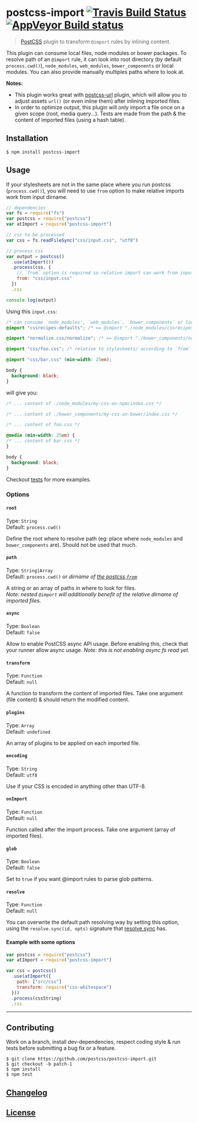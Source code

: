 # postcss-import [![Travis Build Status](https://travis-ci.org/postcss/postcss-import.svg)](https://travis-ci.org/postcss/postcss-import) [![AppVeyor Build status](https://ci.appveyor.com/api/projects/status/u8l6u3lr6s5u5tpi?svg=true)](https://ci.appveyor.com/project/MoOx/postcss-import)

> [PostCSS](https://github.com/postcss/postcss) plugin to transform `@import` rules by inlining content.

This plugin can consume local files, node modules or bower packages.
To resolve path of an `@import` rule, it can look into root directory (by default `process.cwd()`), `node_modules`, `web_modules`, `bower_components` or local modules.
You can also provide manually multiples paths where to look at.

**Notes:**

- This plugin works great with [postcss-url](https://github.com/postcss/postcss-url) plugin,
which will allow you to adjust assets `url()` (or even inline them) after inlining imported files.
- In order to optimize output, this plugin will only import a file once on a given scope (root, media query...). Tests are made from the path & the content of imported files (using a hash table).

## Installation

```console
$ npm install postcss-import
```

## Usage

If your stylesheets are not in the same place where you run postcss (`process.cwd()`), you will need to use `from` option to make relative imports work from input dirname.

```js
// dependencies
var fs = require("fs")
var postcss = require("postcss")
var atImport = require("postcss-import")

// css to be processed
var css = fs.readFileSync("css/input.css", "utf8")

// process css
var output = postcss()
  .use(atImport())
  .process(css, {
    // `from` option is required so relative import can work from input dirname
    from: "css/input.css"
  })
  .css

console.log(output)
```

Using this `input.css`:

```css
/* can consume `node_modules`, `web_modules`, `bower_components` or local modules */
@import "cssrecipes-defaults"; /* == @import "./node_modules/cssrecipes-defaults/index.css"; */

@import "normalize.css/normalize"; /* == @import "./bower_components/normalize.css/normalize.css"; */

@import "css/foo.css"; /* relative to stylesheets/ according to `from` option above */

@import "css/bar.css" (min-width: 25em);

body {
  background: black;
}
```

will give you:

```css
/* ... content of ./node_modules/my-css-on-npm/index.css */

/* ... content of ./bower_components/my-css-on-bower/index.css */

/* ... content of foo.css */

@media (min-width: 25em) {
/* ... content of bar.css */
}

body {
  background: black;
}
```

Checkout [tests](test) for more examples.

### Options

#### `root`

Type: `String`  
Default: `process.cwd()`

Define the root where to resolve path (eg: place where `node_modules` and `bower_components` are). Should not be used that much.

#### `path`

Type: `String|Array`  
Default: `process.cwd()` or _dirname of [the postcss `from`](https://github.com/postcss/postcss#node-source)_

A string or an array of paths in where to look for files.  
_Note: nested `@import` will additionally benefit of the relative dirname of imported files._

#### `async`

Type: `Boolean`  
Default: `false`

Allow to enable PostCSS async API usage. Before enabling this, check that your
runner allow async usage.
_Note: this is not enabling async fs read yet._

#### `transform`

Type: `Function`  
Default: `null`

A function to transform the content of imported files. Take one argument (file content) & should return the modified content.

#### `plugins`

Type: `Array`  
Default: `undefined`

An array of plugins to be applied on each imported file.

#### `encoding`

Type: `String`  
Default: `utf8`

Use if your CSS is encoded in anything other than UTF-8.

#### `onImport`

Type: `Function`  
Default: `null`

Function called after the import process. Take one argument (array of imported files).

#### `glob`

Type: `Boolean`  
Default: `false`

Set to `true` if you want @import rules to parse glob patterns.

#### `resolve`

Type: `Function`  
Default: `null`

You can overwrite the default path resolving way by setting this option, using the `resolve.sync(id, opts)` signature that [resolve.sync](https://github.com/substack/node-resolve#resolvesyncid-opts) has.

#### Example with some options

```js
var postcss = require("postcss")
var atImport = require("postcss-import")

var css = postcss()
  .use(atImport({
    path: ["src/css"]
    transform: require("css-whitespace")
  }))
  .process(cssString)
  .css
```

---

## Contributing

Work on a branch, install dev-dependencies, respect coding style & run tests before submitting a bug fix or a feature.

```console
$ git clone https://github.com/postcss/postcss-import.git
$ git checkout -b patch-1
$ npm install
$ npm test
```

## [Changelog](CHANGELOG.md)

## [License](LICENSE)
